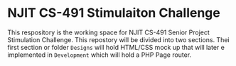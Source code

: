 <h1>NJIT CS-491 Stimulaiton Challenge</h1>
<p>This respository is the working space for  NJIT CS-491 Senior Project Stimulation 
Challenge. This repostory will be divided into two sections. Thei first section or 
folder <code>Designs</code> will hold HTML/CSS mock up that will later e implemented 
in <code>Development</code> which will hold a PHP Page router.</p>
